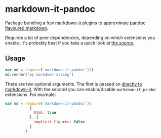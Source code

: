 # markdown-it-pandoc

Package bundling a few [markdown-it](https://github.com/markdown-it/markdown-it)
plugins to approximate [pandoc flavoured markdown](http://pandoc.org/MANUAL.html#pandocs-markdown).

Requires a lot of peer dependencies, depending on which extensions you enable.
It's probably best if you take a quick look at [the source](./index.js).


## Usage

```javascript
var md = require('markdown-it-pandoc')()
md.render('my markdown string')
```

There are two optional arguments. The first is passed on
[directly to markdown-it](https://github.com/markdown-it/markdown-it#init-with-presets-and-options).
With the second you can enable/disable `markdown-it-pandoc` extensions. For example:

```javascript
var md = require('markdown-it-pandoc')(
           {
             html: true
           }, {
             implicit_figures: false
           }
         )
```
